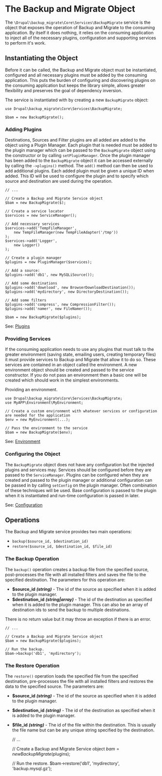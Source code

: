 # The Backup and Migrate Object

The `\Drupal\backup_migrate\Core\Services\BackupMigrate` service is the object that exposes the operation of Backup and Migrate
to the consuming application. By itself it does nothing, it relies on the consuming application to inject all of the 
necessary plugins, configuration and supporting services to perform it's work.

## Instantiating the Object

Before it can be called, the Backup and Migrate object must be instantiated, configured and all necessary plugins must
be added by the consuming application. This puts the burden of configuring and discovering plugins on the consuming 
application but keeps the library simple, allows greater flexibility and preserves the goal of dependency inversion.

The service is instantiated with by creating a new `BackupMigrate` object:

    use Drupal\backup_migrate\Core\Services\BackupMigrate;
    
    $bam = new BackupMigrate();

### Adding Plugins

Destinations, Sources and Filter plugins are all added are added to the object using a Plugin Manager. Each plugin
that is needed must be added to the plugin manager which can be passed to the `BackupMigrate` object using the constructor or by calling `setPluginManager`. Once the plugin manager has been added to the `BackupMigrate` object it can be accessed externally by calling the `->plugins()` method. The `add()`
method can then be used to add additional plugins. Each added plugin must be given a unique ID when added. This ID will be used
to configure the plugin and to specify which source and destination are used during the operation.

    
    // ...

    // Create a Backup and Migrate Service object
    $bam = new BackupMigrate($);

	// Create a service locator
	$services = new ServiceManager();
	
	// Add necessary services
	$services->add('TempFileManager',
  		new TempFileManager(new TempFileAdapter('/tmp'))
	);
	$services->add('Logger',
		new Logger()
	);

	// Create a plugin manager
	$plugins = new PluginManager($services);

    // Add a source:
    $plugins->add('db1', new MySQLiSource());
    
    // Add some destinations
    $plugins->add('download', new BrowserDownloadDestination());
    $plugins->add('mydirectory', new DirectoryDestination());
    
    // Add some filters
    $plugins->add('compress', new CompressionFilter());
    $plugins->add('namer', new FileNamer());
    
    $bam = new BackupMigrate($plugins);

See: [Plugins](https://github.com/backupmigrate/backup_migrate_core/tree/master/src/Plugin)

### Providing Services

If the consuming application needs to use any plugins that must talk to the greater environment (saving state, emailing 
users, creating temporary files) it must provide services to Backup and Migrate that allow it to do so. These services
are contained in an object called the environment. A new environment object should be created and passed to the service
constructor. If you do not pass an environment then a basic one will be created which should work in the simplest 
environments.

Providing an environment.

    use Drupal\backup_migrate\Core\Services\BackupMigrate; 
    use MyAPP\Environment\MyEnvironment;
    
    // Create a custom environment with whatever services or configuration are needed for the application
    $env = new MyEnvironment(...);

    // Pass the environment to the service
    $bam = new BackupMigrate($env);

See: [Environment](https://github.com/backupmigrate/backup_migrate_core/tree/master/src/Environment)

### Configuring the Object

The `BackupMigrate` object does not have any configuration but the injected plugins and services may. Services should be configured before they are passed to the `ServiceManager`. Plugins can be configured when they are created and passed to the plugin manager or additional configuration can be passed in by calling `setConfig` on the plugin manager. Often combination of these techniques will be used. Base configuration is passed to the plugin when it is instantiated and run-time configuration is passed in later. 

See: [Configuration](https://github.com/backupmigrate/backup_migrate_core/tree/master/src/Config)


## Operations
The Backup and Migrate service provides two main operations:

* `backup($source_id, $destination_id)`
* `restore($source_id, $destination_id, $file_id)`

### The Backup Operation

The `backup()` operation creates a backup file from the specified source, post-processes the file with all installed 
filters and saves the file to the specified destination. The parameters for this operation are:

* **$source_id** ***(string)*** - The id of the source as specified when it is added to the plugin manager.
* **$destination_id** ***(string|array)*** - The id of the destination as specified when it is added to the plugin manager. 
This can also be an array of destination ids to send the backup to multiple destinations.

There is no return value but it may throw an exception if there is an error.

    // ...

    // Create a Backup and Migrate Service object
    $bam = new BackupMigrate($plugins);

    // Run the backup.
    $bam->backup('db1', 'mydirectory');


### The Restore Operation

The `restore()` operation loads the specified file from the specified destination, pre-processes the file with all 
installed filters and restores the data to the specified source. The parameters are:

* **$source_id** ***(string)*** - The id of the source as specified when it is added to the plugin manager.
* **$destination_id** ***(string)*** - The id of the destination as specified when it is added to the plugin manager.
* **$file_id** ***(string)*** - The id of the file within the destination. This is usually the file name but can be any 
unique string specified by the destination.


    // ...
    
    // Create a Backup and Migrate Service object
    $bam = new BackupMigrate($plugins);
        
    // Run the restore.
    $bam->restore('db1', 'mydirectory', 'backup.mysql.gz');
